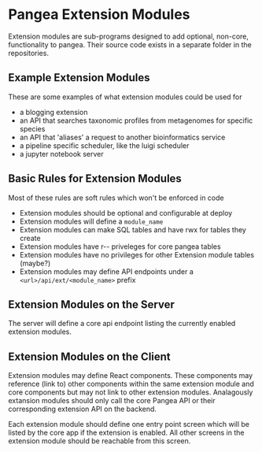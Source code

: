 
# Pangea Extension Modules

Extension modules are sub-programs designed to add optional, non-core, functionality to pangea. Their source code exists in a separate folder in the repositories.

## Example Extension Modules

These are some examples of what extension modules could be used for
 - a blogging extension
 - an API that searches taxonomic profiles from metagenomes for specific species
 - an API that 'aliases' a request to another bioinformatics service
 - a pipeline specific scheduler, like the luigi scheduler
 - a jupyter notebook server


## Basic Rules for Extension Modules

Most of these rules are soft rules which won't be enforced in code

 - Extension modules should be optional and configurable at deploy
 - Extension modules will define a `module_name`
 - Extension modules can make SQL tables and have rwx for tables they create
 - Extension modules have r-- priveleges for core pangea tables
 - Extension modules have no privileges for other Extension module tables (maybe?)
 - Extension modules may define API endpoints under a `<url>/api/ext/<module_name>` prefix

## Extension Modules on the Server

The server will define a core api endpoint listing the currently enabled extension modules.

## Extension Modules on the Client

Extension modules may define React components. These components may reference (link to) other components within the same extension module and core components but may not link to other extension modules. Analagously extansion modules should only call the core Pangea API or their corresponding extension API on the backend.

Each extension module should define one entry point screen which will be listed by the core app if the extension is enabled. All other screens in the extension module should be reachable from this screen.


